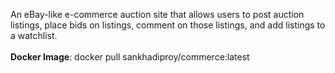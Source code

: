 An eBay-like e-commerce auction site that allows users to post auction listings, place bids on listings, comment on those listings, and add listings to a watchlist.<br/><br/>
**Docker Image**: docker pull sankhadiproy/commerce:latest
